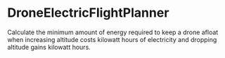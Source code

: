 # DroneElectricFlightPlanner
Calculate the minimum amount of energy required to keep a drone afloat when increasing altitude costs kilowatt hours of electricity and dropping altitude gains kilowatt hours.
